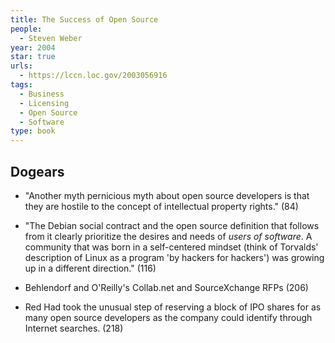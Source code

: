 ```yaml
---
title: The Success of Open Source
people:
  - Steven Weber
year: 2004
star: true
urls:
  - https://lccn.loc.gov/2003056916
tags:
  - Business
  - Licensing
  - Open Source
  - Software
type: book
---
```


## Dogears

- "Another myth pernicious myth about open source developers is that they are hostile to the concept of intellectual property rights." (84)

- "The Debian social contract and the open source definition that follows from it clearly prioritize the desires and needs of _users of software_.  A community that was born in a self-centered mindset (think of Torvalds' description of Linux as a program 'by hackers for hackers') was growing up in a different direction." (116)

- Behlendorf and O'Reilly's Collab.net and SourceXchange RFPs (206)

- Red Had took the unusual step of reserving a block of IPO shares for as many open source developers as the company could identify through Internet searches. (218)

